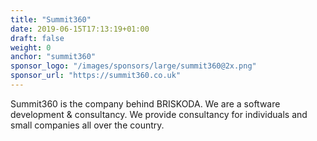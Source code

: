 ```yaml
---
title: "Summit360"
date: 2019-06-15T17:13:19+01:00
draft: false
weight: 0
anchor: "summit360"
sponsor_logo: "/images/sponsors/large/summit360@2x.png"
sponsor_url: "https://summit360.co.uk"
---
```


Summit360 is the company behind BRISKODA. We are a software development & consultancy. We provide consultancy for individuals and small companies all over the country.
